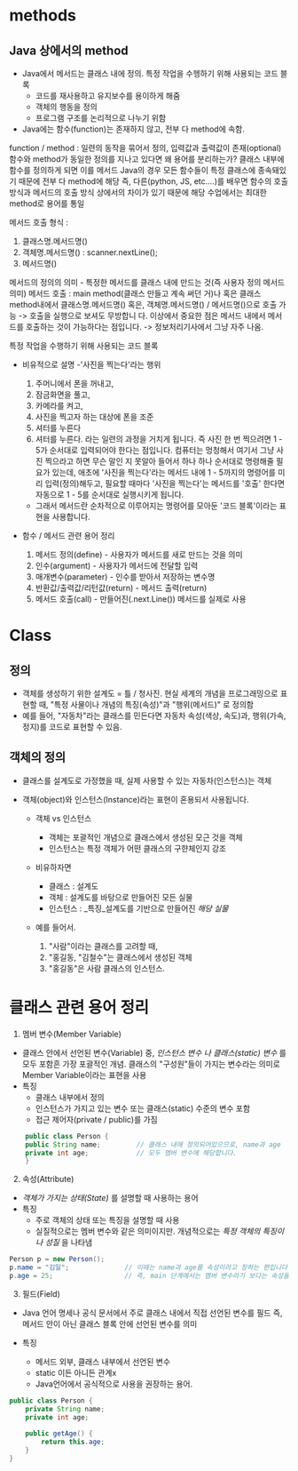 # methods

## Java 상에서의 method
- Java에서 메서드는 클래스 내에 정의. 특정 작업을 수헹하기 위해 사용되는 코드 블록
    - 코드를 재사용하고 유지보수를 용이하게 해줌
    - 객체의 행동을 정의
    - 프로그램 구조를 논리적으로 나누기 위함
- Java에는 함수(function)는 존재하지 않고, 전부 다  method에 속함.

function / method : 일련의 동작을 묶어서 정의, 입력값과 출력값이 존재(optional)
함수와 method가 동일한 정의를 지나고 있다면 왜 용어를 분리하는가?
    클래스 내부에 함수를 정의하게 되면 이를 메서드
    Java의 경우 모든 함수들이 특정 클래스에 종속돼있기 때문에 전부 다 method에 해당
    즉, 다른(python, JS, etc....)를 배우면 함수의 호출 방식과 메서드의
    호출 방식 상에서의 차이가 있기 때문에 해당 수업에서는 최대한 method로 용어를 통일

메서드 호출 형식 :
1. 클래스명.메서드명()
2. 객체명.메서드명() : scanner.nextLine();
3. 메서드명()

메서드의 정의의 의미 - 특정한 메서드를 클래스 내에 만드는 것(즉 사용자 정의 메서드 의미)
메서드 호출 : main method(클래스 만들고 계속 써던 거)나 혹은 클래스 method내에서
클래스명.메서드명() 혹은, 객체명.메서드명() / 메서드명()으로 호출 가능 ->  호출을 실행으로 보셔도 무방합니
다. 이상에서 중요한 점은 메서드 내에서 메서드를 호출하는 것이 가능하다는 점입니다. -> 정보처리기사에서 
그냥 자주 나옴.

특정 작업을 수행하기 위해 사용되는 코드 블록
- 비유적으로 설명
    -'사진을 찍는다'라는 행위
    1. 주머니에서 폰을 꺼내고,
    2. 잠금화면을 풀고,
    3. 카메라를 켜고,
    4. 사진을 찍고자 하는 대상에 폰을 조준
    5. 셔터를 누른다
    6. 셔터를 누른다. 라는 일련의 과정을 거치게 됩니다. 즉 사진 한 번 찍으려면 1 - 5가 순서대로 
       입력되어야 한다는 점입니다. 컴퓨터는 멍청해서 여기서 그냥 사진 찍으라고 하면 무슨 말인
       지 못알아 들어서 하나 하나 순서대로 명령해줄 필요가 있는데, 애초에 '사진을 찍는다'라는 
       메서드 내에 1 - 5까지의 명령어를 미리 입력(정의)해두고, 필요할 때마다 '사진을 찍는다'는 
       메서드를 '호출' 한다면 자동으로 1 - 5를 순서대로 실행시키게 됩니다.
  - 그래서 메서드란 순차적으로 이루어지는 명령어를 모아둔 '코드 블록'이라는 표현을 사용합니다.

- 함수 / 메서드 관련 용어 정리
    1. 메서드 정의(define) - 사용자가 메서드를 새로 만드는 것을 의미
    2. 인수(argument) - 사용자가 메서드에 전달할 입력
    3. 매개변수(parameter) - 인수를 받아서 저장하는 변수명
    4. 반환값/출력값/리턴값(return) - 메서드 출력(return)
    5. 메서드 호출(call) - 만들어진(.next.Line()) 메서드를 실제로 사용

# Class
## 정의
- 객체를 생성하기 위한 설계도 = 틀 / 청사진.
  현실 세계의 개념을 프로그래밍으로 표현할 때, "특정 사물이나 개념의 특징(속성)"과 "행위(메서드)" 로
  정의함 
- 예를 들어, "자동차"라는 클래스를 민든다면 자동차 속성(색상, 속도)과, 행위(가속, 정지)를 코드로
  표현할 수 있음.

## 객체의 정의
- 클래스를 설계도로 가정했을 때, 실제 사용할 수 있는 자동차(인스턴스)는 객체

- 객체(object)와 인스턴스(Instance)라는 표현이 혼용되서 사용됩니다. 

  - 객체 vs 인스턴스
    - 객체는 포괄적인 개념으로 클래스에서 생성된 모근 것을 객체
    - 인스턴스는 특정 객체가 어떤 클래스의 구햔체인지 강조

  - 비유하자면
    - 클래스 : 설계도
    - 객체 : 설계도를 바탕으로 만들어진 모든 실물
    - 인스턴스 : _특징_설계도를 기반으로 만들어진 _해당 실물_
  
  - 예를 들어서.
    1. "사람"이라는 클래스를 고려할 때,
    2. "홍길동, "김철수"는 클래스에서 생성된 객체
    3. "홍길동"은 사람 클래스의 인스턴스.

# 클래스 관련 용어 정리
1. 멤버 변수(Member Variable)
- 클래스 안에서 선언된 변수(Variable) 중, _인스턴스 변수_ _나_ _클래스(static) 변수_  를 모두 포함흔 가장 포괄적인
  개념. 클래스의 "구성원"들이 가지는 변수라는 의미로 Member Variable이라는 표현을 사용
- 특징
  - 클래스 내부에서 정의
  - 인스턴스가 가지고 있는 변수 또는 클래스(static) 수준의 변수 포함
  - 접근 제어자(private / public)를 가짐
```Java
    public class Person {
    public String name;         // 클래스 내에 정의되어있으므로, name과 age
    private int age;            // 모두 멤버 변수에 해당합니다.    
    }
```

2. 속성(Attribute)
- _객체가 가지는 상태(State)_ 를 설명할 때 사용하는 용어
- 특징
  - 주로 객체의 상태 또는 특징을 설명할 때 사용
  - 실질적으로는 멤버 변수와 같은 의미이지만. 개념적으로는  _특정 객체의 특징이나 성질_ 을 나타냄
```Java
Person p = new Person();
p.name = "김일";              // 이때는 name과 age를 속성이라고 칭하는 편입니다.
p.age = 25;                  // 즉, main 단계에서는 멤버 변수라기 보다는 속성을 더 자주 사용합니다.
```

3. 필드(Field)
- Java 언어 명세나 공식 문서에서 주로 클래스 내에서 직접 선언된 변수를 필드
즉, 메서드 안이 아닌 클래스 블록 안에 선언된 변수를 의미

- 특징
    - 메서드 외부, 클래스 내부에서 선언된 변수
    - static 이든 아니든 관계x
    - Java언어에서 공식적으로 사용을 권장하는 용어.
```java
public class Person {
    private String name;
    private int age;
    
    public getAge() {
        return this.age;
    }
}
```
